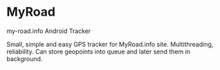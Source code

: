 MyRoad
======

my-road.info Android Tracker

Small, simple and easy GPS tracker for MyRoad.info site.
Multithreading, reliability. Can store geopoints into queue and later send them in background.
